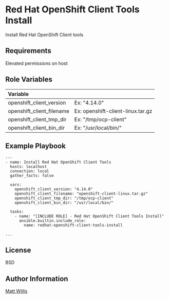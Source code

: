 Red Hat OpenShift Client Tools Install
=========

Install Red Hat OpenShift Client tools

Requirements
------------

Elevated permissions on host

Role Variables
--------------

|Variable||
|:---|:---|
|openshift_client_version| Ex: "4.14.0"|
|openshift_client_filename| Ex: openshift-client-linux.tar.gz|
|openshift_client_tmp_dir|Ex: "/tmp/ocp-client"|
|openshift_client_bin_dir|Ex: "/usr/local/bin/"|

Example Playbook
----------------

    ---
    - name: Install Red Hat OpenShift Client Tools
      hosts: localhost
      connection: local
      gather_facts: false

      vars:
        openshift_client_version: "4.14.0"
        openshift_client_filename: "openshift-client-linux.tar.gz"
        openshift_client_tmp_dir: "/tmp/ocp-client"
        openshift_client_bin_dir: "/usr/local/bin/"

      tasks:
        - name: "[INCLUDE ROLE] - Red Hat OpenShift Client Tools Install"
          ansible.builtin.include_role:
            name: redhat-openshift-client-tools-install

    ...

License
-------

BSD

Author Information
------------------

[Matt Willis](https://github.com/matthew-willis-redhat)
